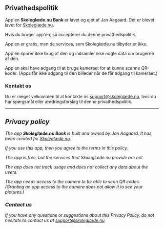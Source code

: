 ## Privathedspolitik

App'en **Skoleglæde<span></span>.nu Bank** er lavet og ejet af Jan Aagaard. Det er blevet lavet for [Skoleglæde.nu](https://skoleglæde.nu).

Hvis du bruger app'en, så accepterer du denne privathedspolitik.

App'en er gratis, men de services, som Skoleglæde.nu tilbyder er ikke.

App'en sporer ikke brug af den og indsamler ikke nogle data om brugerne af den.

App'en skal have adgang til at bruge kameraet for at kunne scanne QR-koder. (Apps får ikke adgang til den billeder når de får adgang til kameraet.)

### Kontakt os

Du er meget velkommen til at kontakte os [support@skoleglæde.nu](mailto:support@skoleglæde.nu), hvis du har spørgsmål eller ændringsforslag til denne privathedspolitik.

---

## _Privacy policy_

_The app **Skoleglæde<span></span>.nu Bank** is built and owned by Jan Aagaard. It has been created for [Skoleglæde.nu](https://skoleglæde.nu)._

_If you use this app, then you agree to the terms in this policy._

_The app is free, but the services that Skoleglæde.nu provide are not._

_The app does not track usage and does not collect any data about the users._

_The app needs access to the camera to be able to scan QR codes. (Granting an app access to the camera does not allow it to see your pictures.)_

### _Contact us_

_If you have any questions or suggestions about this Privacy Policy, do not hesitate to contact us at [support@skoleglæde.nu](mailto:support@skoleglæde.nu)._